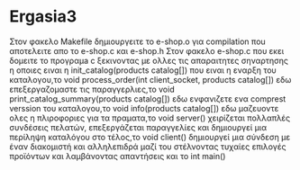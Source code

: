 # Ergasia3
Στον φακελο Makefile δημιουργειτε το e-shop.ο για compilation ποu αποτελειτε απο το e-shop.c και e-shop.h Στον φακελο e-shop.c που εκει δομειτε το προγραμa c ξεκινοντας με ολλες τις απαραιτητες σηναρτησης η οποιες ειναι η init_catalog(products catalog[]) που ειναι η εναρξη του καταλογου,το void process_order(int client_socket, products catalog[]) εδω επεξεργαζομαστε τις παραγγερλιες,το void print_catalog_summary(products catalog[]) εδω ενφανιζετε ενα comprest verssion του καταλογου,το void info(products catalog[]) εδω μαζευοντε ολες η πλιροφοριες για τα πραματα,το void server() χειρίζεται πολλαπλές συνδέσεις πελατών, επεξεργάζεται παραγγελίες και δημιουργεί μια περίληψη καταλόγου στο τέλος,το void client() δημιουργεί μια σύνδεση με έναν διακομιστή και αλληλεπιδρά μαζί του στέλνοντας τυχαίες επιλογές προϊόντων και λαμβάνοντας απαντήσεις και το int main()
